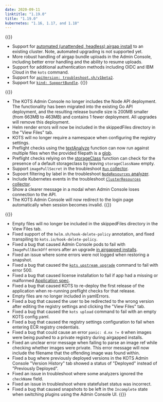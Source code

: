 ```yaml
---
date: 2020-09-11
linktitle: "1.19.0"
title: "1.19.0"
kubernetes: "1.16, 1.17, and 1.18"
---
```


{{<features>}}
  * Support for [automated (unattended, headless) airgap install](/kotsadm/installing/automating/#airgap-install) to an existing cluster. Note, automated upgrading is not supported yet.
  * More robust handling of airgap bundle uploads in the Admin Console, including better error handling and the ability to resume uploads.
  * Support for additional authentication methods including OIDC and IBM Cloud in the `kots` command.
  * Support for [`apiVersion: troubleshoot.sh/v1beta2`](https://troubleshoot.sh/docs/v1beta2/).
  * Support for [`kind: SupportBundle`](https://troubleshoot.sh/docs/support-bundle/introduction/).
{{</features>}}

{{<changes>}}
  * The KOTS Admin Console no longer includes the Node API deployment. The functionality has been migrated into the existing Go API deployment, and the resulting release bundle size is 200MB smaller (from 663MB to 463MB) and contains 1 fewer deployment. All upgrades will remove this deployment.
  * Helm render errors will now be included in the skippedFiles directory in the "View Files" tab.
  * KOTS will no longer require a namespace when configuring the registry settings.
  * Preflight checks using the [textAnalyze](https://troubleshoot.sh/docs/analyze/regex/) function can now run against multiple files when the provided filepath is a [glob](https://golang.org/pkg/path/filepath/#Glob).
  * Preflight checks relying on the [storageClass](https://troubleshoot.sh/docs/analyze/storage-class/) function can check for the presence of a default storageclass by leaving `storageClassName` empty.
  * Support `imagePullSecret` in the troubleshoot [`Run` collector](https://troubleshoot.sh/docs/collect/run/#using-opaque-secrets).
  * Supoort filtering by label in the troubleshoot [`NodeResources` analyzer](https://troubleshoot.sh/docs/analyze/node-resources/#filter-by-labels).
  * Include Kubernetes events in the troubleshoot [`ClusterResources` collector](https://troubleshoot.sh/docs/collect/cluster-resources/#cluster-resourceseventsnamespacejson).
  * Show a clearer message in a modal when Admin Console loses connection to the API.
  * The KOTS Admin Console will now redirect to the login page automatically when session becomes invalid.
{{</changes>}}

{{<fixes>}}
  * Empty files will no longer be included in the skippedFiles directory in the View Files tab.
  * Fixed support of the `helm.sh/hook-delete-policy` annotation, and fixed transpiling to `kots.io/hook-delete-policy`.
  * Fixed a bug that caused Admin Console pods to fail with `ImagePullBackOff` errors after an upgrade [in airgapped installs](/kotsadm/updating/updating-admin-console/#airgap-installations).
  * Fixed an issue where some errors were not logged when restoring a snapshot.
  * Fixed a bug that caused the [`kots upstream upgrade`](/kots-cli/upstream/upgrade/) command to fail with error 500.
  * Fixed a bug that caused license installation to fail if app had a missing or malformed [Application spec](/reference/v1beta1/application/).
  * Fixed a bug that caused KOTS to re-deploy the first release of the application when re-running preflight checks for that release.
  * Empty files are no longer included in yamlErrors.
  * Fixed a bug that caused the user to be redirected to the wrong version after editing the registry settings and clicking the "View Files" tab.
  * Fixed a bug that caused the `kots upload` command to fail with an empty KOTS config.yaml.
  * Fixed a bug that caused the registry settings configuration to fail when entering ECR registry credentials.
  * Fixed a bug that could cause an error `panic: d.nx != 0` when images were being pushed to a private registry during airgapped installs.
  * Fixed an unclear error message when failing to parse an image ref while checking whether images were private. This error message will now include the filename that the offending image was found within.
  * Fixed a bug where previously deployed versions in the KOTS Admin Console "Version History" tab showed a status of "Deployed" instead of "Previously Deployed".
  * Fixed an issue in troubleshoot where some analyzers ignored the `checkName` field.
  * Fixed an issue in troubleshoot where statefulset status was incorrect.
  * Fixed a bug that caused snapshots to be left in the `Incomplete` state when switching plugins using the Admin Console UI.
{{</fixes>}}
